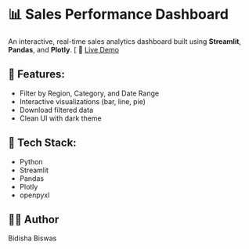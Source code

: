 # 📊 Sales Performance Dashboard

An interactive, real-time sales analytics dashboard built using **Streamlit**, **Pandas**, and **Plotly**.
[
🔗 [Live Demo](https://sales-performance-dashboard-vmmcmgvhjxx3kdhjkbujwc.streamlit.app/)

## 📌 Features:
- Filter by Region, Category, and Date Range
- Interactive visualizations (bar, line, pie)
- Download filtered data
- Clean UI with dark theme

## 🧰 Tech Stack:
- Python
- Streamlit
- Pandas
- Plotly
- openpyxl

## 🧑‍💻 Author
Bidisha Biswas
